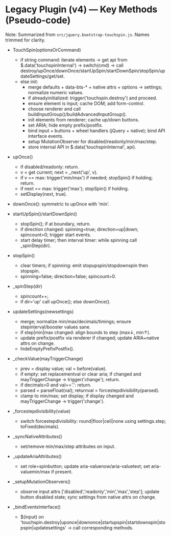 # Legacy Plugin (v4) — Key Methods (Pseudo‑code)

Note: Summarized from `src/jquery.bootstrap-touchspin.js`. Names trimmed for clarity.

- TouchSpin(optionsOrCommand)
  - if string command: iterate elements → get api from $.data('touchspinInternal') → switch(cmd) → call destroy/upOnce/downOnce/startUpSpin/startDownSpin/stopSpin/updateSettings/get/set.
  - else init:
    - merge defaults + data-bts-* + native attrs + options → settings; normalize numeric values.
    - if alreadyinitialized: trigger('touchspin.destroy') and proceed.
    - ensure element is input; cache DOM; add form-control.
    - choose renderer and call buildInputGroup()/buildAdvancedInputGroup().
    - init elements from renderer; cache up/down buttons.
    - set ARIA; hide empty prefix/postfix.
    - bind input + buttons + wheel handlers (jQuery + native); bind API interface events.
    - setup MutationObserver for disabled/readonly/min/max/step.
    - store internal API in $.data('touchspinInternal', api).

- upOnce()
  - if disabled/readonly: return.
  - v = get current; next = _next('up', v).
  - if v == max: trigger('min/max') if needed; stopSpin() if holding; return.
  - if next == max: trigger('max'); stopSpin() if holding.
  - setDisplay(next, true).

- downOnce(): symmetric to upOnce with 'min'.

- startUpSpin()/startDownSpin()
  - stopSpin(); if at boundary, return.
  - if direction changed: spinning=true; direction=up|down; spincount=0; trigger start events.
  - start delay timer; then interval timer: while spinning call _spinStep(dir).

- stopSpin()
  - clear timers; if spinning: emit stopupspin/stopdownspin then stopspin.
  - spinning=false; direction=false; spincount=0.

- _spinStep(dir)
  - spincount++;
  - if dir='up' call upOnce(); else downOnce().

- updateSettings(newsettings)
  - merge; normalize min/max/decimals/timings; ensure stepinterval/booster values sane.
  - if step|min|max changed: align bounds to step (max↓, min↑).
  - update prefix/postfix via renderer if changed; update ARIA+native attrs on change.
  - hideEmptyPrefixPostfix().

- _checkValue(mayTriggerChange)
  - prev = display value; val = before(value).
  - if empty: set replacementval or clear aria; if changed and mayTriggerChange → trigger('change'); return.
  - if decimals>0 and val=='.': return.
  - parsed = parseFloat(val); returnval = forcestepdivisibility(parsed).
  - clamp to min/max; set display; if display changed and mayTriggerChange → trigger('change').

- _forcestepdivisibility(value)
  - switch forcestepdivisibility: round|floor|ceil|none using settings.step; toFixed(decimals).

- _syncNativeAttributes()
  - set/remove min/max/step attributes on input.

- _updateAriaAttributes()
  - set role=spinbutton; update aria-valuenow/aria-valuetext; set aria-valuemin/max if present.

- _setupMutationObservers()
  - observe input attrs ['disabled','readonly','min','max','step']; update button disabled state; sync settings from native attrs on change.

- _bindEventsInterface()
  - $(input) on 'touchspin.destroy|uponce|downonce|startupspin|startdownspin|stopspin|updatesettings' → call corresponding methods.

